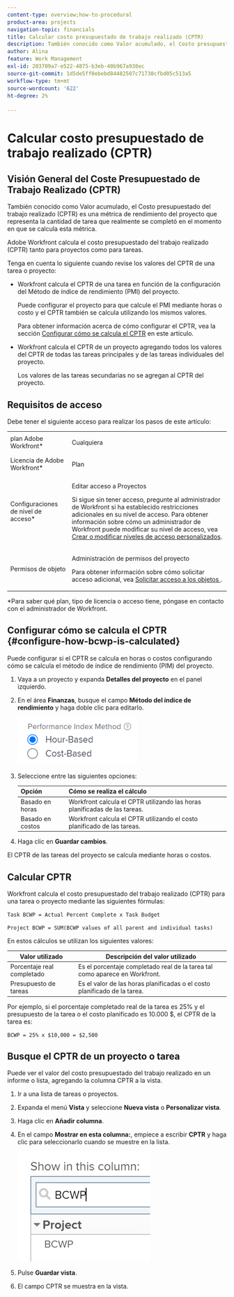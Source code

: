 ```yaml
---
content-type: overview;how-to-procedural
product-area: projects
navigation-topic: financials
title: Calcular costo presupuestado de trabajo realizado (CPTR)
description: También conocido como Valor acumulado, el Costo presupuestado del trabajo realizado (CPTR) es una métrica de rendimiento del proyecto que representa la cantidad de tarea que realmente se completó en el momento en que se calcula esta métrica.
author: Alina
feature: Work Management
exl-id: 203709a7-e522-4875-b3eb-40b967a938ec
source-git-commit: 1d5de5ff0ebebd84482507c71730cfbd05c513a5
workflow-type: tm+mt
source-wordcount: '622'
ht-degree: 2%

---
```


# Calcular costo presupuestado de trabajo realizado (CPTR)

## Visión General del Coste Presupuestado de Trabajo Realizado (CPTR)

También conocido como Valor acumulado, el Costo presupuestado del trabajo realizado (CPTR) es una métrica de rendimiento del proyecto que representa la cantidad de tarea que realmente se completó en el momento en que se calcula esta métrica.

Adobe Workfront calcula el costo presupuestado del trabajo realizado (CPTR) tanto para proyectos como para tareas.

Tenga en cuenta lo siguiente cuando revise los valores del CPTR de una tarea o proyecto:

* Workfront calcula el CPTR de una tarea en función de la configuración del Método de índice de rendimiento (PMI) del proyecto.

  Puede configurar el proyecto para que calcule el PMI mediante horas o costo y el CPTR también se calcula utilizando los mismos valores.

  Para obtener información acerca de cómo configurar el CPTR, vea la sección [Configurar cómo se calcula el CPTR](#configure-how-bcwp-is-calculated) en este artículo.

* Workfront calcula el CPTR de un proyecto agregando todos los valores del CPTR de todas las tareas principales y de las tareas individuales del proyecto.

  Los valores de las tareas secundarias no se agregan al CPTR del proyecto.

## Requisitos de acceso

Debe tener el siguiente acceso para realizar los pasos de este artículo:

<table style="table-layout:auto"> 
 <col> 
 <col> 
 <tbody> 
  <tr> 
   <td role="rowheader">plan Adobe Workfront*</td> 
   <td> <p>Cualquiera</p> </td> 
  </tr> 
  <tr> 
   <td role="rowheader">Licencia de Adobe Workfront*</td> 
   <td> <p>Plan </p> </td> 
  </tr> 
  <tr> 
   <td role="rowheader">Configuraciones de nivel de acceso*</td> 
   <td> <p>Editar acceso a Proyectos</p> <p>Si sigue sin tener acceso, pregunte al administrador de Workfront si ha establecido restricciones adicionales en su nivel de acceso. Para obtener información sobre cómo un administrador de Workfront puede modificar su nivel de acceso, vea <a href="../../../administration-and-setup/add-users/configure-and-grant-access/create-modify-access-levels.md" class="MCXref xref">Crear o modificar niveles de acceso personalizados</a>.</p> </td> 
  </tr> 
  <tr> 
   <td role="rowheader">Permisos de objeto</td> 
   <td> <p>Administración de permisos del proyecto</p> <p>Para obtener información sobre cómo solicitar acceso adicional, vea <a href="../../../workfront-basics/grant-and-request-access-to-objects/request-access.md" class="MCXref xref">Solicitar acceso a los objetos </a>.</p> </td> 
  </tr> 
 </tbody> 
</table>

&#42;Para saber qué plan, tipo de licencia o acceso tiene, póngase en contacto con el administrador de Workfront.

## Configurar cómo se calcula el CPTR {#configure-how-bcwp-is-calculated}

Puede configurar si el CPTR se calcula en horas o costos configurando cómo se calcula el método de índice de rendimiento (PIM) del proyecto.

1. Vaya a un proyecto y expanda **Detalles del proyecto** en el panel izquierdo.
1. En el área **Finanzas**, busque el campo **Método del índice de rendimiento** y haga doble clic para editarlo.

   ![](assets/pim-options-hour-cost-based-nwe.png)

1. Seleccione entre las siguientes opciones:

   | Opción | Cómo se realiza el cálculo |
   |---|---|
   | Basado en horas | Workfront calcula el CPTR utilizando las horas planificadas de las tareas. |
   | Basado en costos | Workfront calcula el CPTR utilizando el costo planificado de las tareas. |

1. Haga clic en **Guardar cambios**.

El CPTR de las tareas del proyecto se calcula mediante horas o costos.

## Calcular CPTR

Workfront calcula el costo presupuestado del trabajo realizado (CPTR) para una tarea o proyecto mediante las siguientes fórmulas:

```
Task BCWP = Actual Percent Complete x Task Budget
```

```
Project BCWP = SUM(BCWP values of all parent and individual tasks)
```

En estos cálculos se utilizan los siguientes valores:

| Valor utilizado | Descripción del valor utilizado |
|---|---|
| Porcentaje real completado | Es el porcentaje completado real de la tarea tal como aparece en Workfront. |
| Presupuesto de tareas | Es el valor de las horas planificadas o el costo planificado de la tarea. |

Por ejemplo, si el porcentaje completado real de la tarea es 25% y el presupuesto de la tarea o el costo planificado es 10.000 $, el CPTR de la tarea es:

```
BCWP = 25% x $10,000 = $2,500
```

## Busque el CPTR de un proyecto o tarea

Puede ver el valor del costo presupuestado del trabajo realizado en un informe o lista, agregando la columna CPTR a la vista.

1. Ir a una lista de tareas o proyectos.
1. Expanda el menú **Vista** y seleccione **Nueva vista** o **Personalizar vista**.

1. Haga clic en **Añadir columna**.
1. En el campo **Mostrar en esta columna:**, empiece a escribir **CPTR** y haga clic para seleccionarlo cuando se muestre en la lista.

   ![](assets/bcwp-project-view.png)

1. Pulse **Guardar vista**.
1. El campo CPTR se muestra en la vista.
